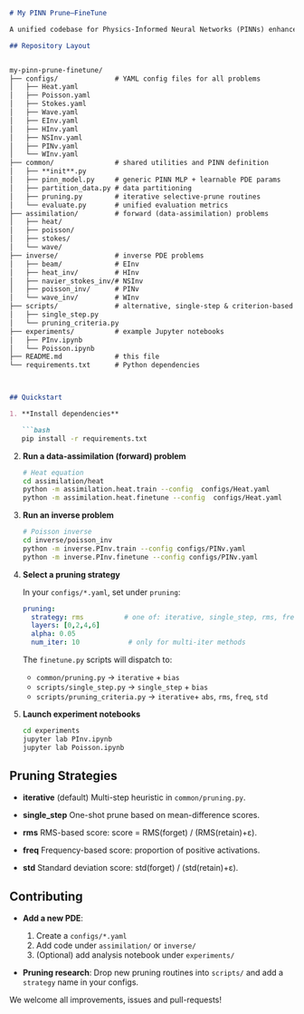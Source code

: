 

```markdown
# My PINN Prune–FineTune

A unified codebase for Physics-Informed Neural Networks (PINNs) enhanced with selective neuron pruning and fine-tuning, supporting both data-assimilation (forward) and inverse PDE problems, plus a library of pruning strategies.

## Repository Layout


my-pinn-prune-finetune/
├── configs/              # YAML config files for all problems
│   ├── Heat.yaml
│   ├── Poisson.yaml
│   ├── Stokes.yaml
│   ├── Wave.yaml
│   ├── EInv.yaml
│   ├── HInv.yaml
│   ├── NSInv.yaml
│   ├── PINv.yaml
│   └── WInv.yaml
├── common/               # shared utilities and PINN definition
│   ├── **init**.py
│   ├── pinn_model.py     # generic PINN MLP + learnable PDE params
│   ├── partition_data.py # data partitioning
│   ├── pruning.py        # iterative selective-prune routines
│   └── evaluate.py       # unified evaluation metrics
├── assimilation/         # forward (data-assimilation) problems
│   ├── heat/
│   ├── poisson/
│   ├── stokes/
│   └── wave/
├── inverse/              # inverse PDE problems
│   ├── beam/             # EInv
│   ├── heat_inv/         # HInv
│   ├── navier_stokes_inv/# NSInv
│   ├── poisson_inv/      # PINv
│   └── wave_inv/         # WInv
├── scripts/              # alternative, single-step & criterion-based pruning
│   ├── single_step.py
│   └── pruning_criteria.py
├── experiments/          # example Jupyter notebooks
│   ├── PInv.ipynb
│   └── Poisson.ipynb
├── README.md             # this file
└── requirements.txt      # Python dependencies



## Quickstart

1. **Install dependencies**

   ```bash
   pip install -r requirements.txt
````

2. **Run a data-assimilation (forward) problem**

   ```bash
   # Heat equation
   cd assimilation/heat
   python -m assimilation.heat.train --config  configs/Heat.yaml
   python -m assimilation.heat.finetune --config  configs/Heat.yaml
   ```

3. **Run an inverse problem**

   ```bash
   # Poisson inverse
   cd inverse/poisson_inv
   python -m inverse.PInv.train --config configs/PINv.yaml
   python -m inverse.PInv.finetune --config configs/PINv.yaml
   ```

4. **Select a pruning strategy**

   In your `configs/*.yaml`, set under `pruning`:

   ```yaml
   pruning:
     strategy: rms          # one of: iterative, single_step, rms, freq, std
     layers: [0,2,4,6]
     alpha: 0.05
     num_iter: 10            # only for multi-iter methods
   ```

   The `finetune.py` scripts will dispatch to:

   * `common/pruning.py` → `iterative` + `bias`
   * `scripts/single_step.py` → `single_step` + `bias`
   * `scripts/pruning_criteria.py` → `iterative`+ `abs`, `rms`, `freq`, `std`

5. **Launch experiment notebooks**

   ```bash
   cd experiments
   jupyter lab PInv.ipynb
   jupyter lab Poisson.ipynb
   ```

## Pruning Strategies

* **iterative** (default)
  Multi-step heuristic in `common/pruning.py`.

* **single\_step**
  One-shot prune based on mean-difference scores.

* **rms**
  RMS-based score:  score = RMS(forget) / (RMS(retain)+ε).

* **freq**
  Frequency-based score: proportion of positive activations.

* **std**
  Standard deviation score: std(forget) / (std(retain)+ε).

## Contributing

* **Add a new PDE**:

  1. Create a `configs/*.yaml`
  2. Add code under `assimilation/` or `inverse/`
  3. (Optional) add analysis notebook under `experiments/`

* **Pruning research**:
  Drop new pruning routines into `scripts/` and add a `strategy` name in your configs.

We welcome all improvements, issues and pull-requests!
```
